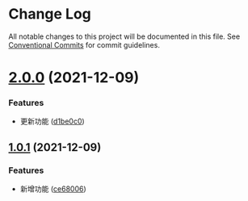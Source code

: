 # Change Log

All notable changes to this project will be documented in this file.
See [Conventional Commits](https://conventionalcommits.org) for commit guidelines.

# [2.0.0](https://github.com/johnhom1024/lerna-repo-learn/compare/v1.0.1...v2.0.0) (2021-12-09)


### Features

* 更新功能 ([d1be0c0](https://github.com/johnhom1024/lerna-repo-learn/commit/d1be0c07d36c8db9a3aaad3c88097d4700b80669))





## [1.0.1](https://github.com/johnhom1024/lerna-repo-learn/compare/v1.0.0...v1.0.1) (2021-12-09)


### Features

* 新增功能 ([ce68006](https://github.com/johnhom1024/lerna-repo-learn/commit/ce680069d210528c6d9798e511ddde9aaf148a12))
